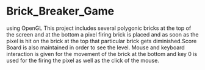 # Brick_Breaker_Game
using OpenGL
This project includes several polygonic bricks at the top of the screen and at the bottom a
pixel firing brick is placed and as soon as the pixel is hit on the brick at the top that particular
brick gets diminished.Score Board is also maintained in order to see the level. Mouse and
keyboard interaction is given for the movement of the brick at the bottom and key 0 is used
for the firing the pixel as well as the click of the mouse.
